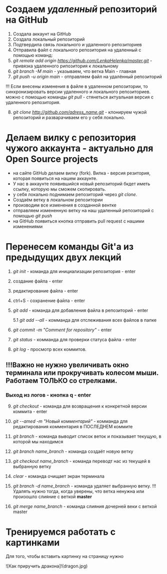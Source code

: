
# Создаем *удаленный* репозиторий на GitHub 

1. Создала аккаунт на GitHub 
2. Создала локальный репозиторий
3. Подтвердила связь локального и удаленного репозиториев
4. Отправила файл с локального репозитория на удаленный с помощью команд: 
5. *git remote add origin https://github.com/LenkaHelenka/master.git* - привязка удаленного рипозитория к локальному
6. *git branch -M main* - указываем, что ветка Main  - главная
7. *git push -u origin main* - отправляем файл на удалённый репозиторий

!!! Если внесены изменения в файле в удаленном репозитории, то синхронизировать версии удаленного и локального репозиториев. можно с помощью команды *git pull* - стянеться актуальная версия с удаленного репозитория.

8. *git clone http://github.com/adress_name.git* - клонируем чужой репозиторий и разварачиваем его у себя локально.

# Делаем вилку с репозитория чужого аккаунта - актуально для Open Source projects

- на сайте GitHub делаем вилку (fork). Вилка - версия резитория, которая появиться на нашем аккаунте.
- У нас в аккаунте появившийся новый репозиторий бкдет иметь ссылку, которую мы сможем скопировать.
- у себя локально поднимаем репозиторий через *git clone*.
- Создаём ветку в локальном репозитории
- производим все изменения в созданной вентке
- отправляем измененную ветку на наш удаленный репозиторий с помощью *git push*
- на GitHub появиться кнопка отправить pull request с нашими изменениями

# Перенесем команды Git'a из предыдущих двух лекций

1. *git init* - команда для инициализации репозитория - enter
2. создание файла - enter
3. редактирование файла - enter
4. ctrl+S  - сохранение файла  - enter
5. *git add* - команда для добавления файла в репозиторий - enter
    
    5.1 *git add --all* - комманда для отслеживания всех файлов в папке
6. *git commit -m "Comment for repository"* - enter
7. *git status* - комманда для проверки статуса файла - enter
8. *git log* - просмотр всех коммитов. 
## !!!Важно не нужно увеличивать окно терминала или прокручивать колесом мыши. Работаем ТОЛЬКО со стрелками.
### Выход из логов - кнопка q - enter
9. *git checkout* - команда для возвращения к конкретной версии коммита - enter
10. *git --amed -m "Новый комментарий"* - комманда для редактирования комментария в ПОСЛЕДНЕМ коммите
11. *git branch* - команда выводит список веток и показывает текущую, в которой мы находимся

12. *git branch name_branch* - команда создаёт новую ветку

13. *git checkout name_branch* - команда переводт нас из текущей в выбранную ветку

14. *clear* - команда очищает экран терминала

15. *git branch -d name_branch* - команда удаляет выбранную ветку.
!!! Удалять нужно тогда, когда уверены, что ветка ненужна или произошло слияние с веткой __master__

16. *git merge name_branch* - команда слияния дочерней веки с веткой master

# Тренируемся работать с картинками

Для того, чтобы вставить картинку на страницу нужно

![Как приручить дракона]!(dragon.jpg)

